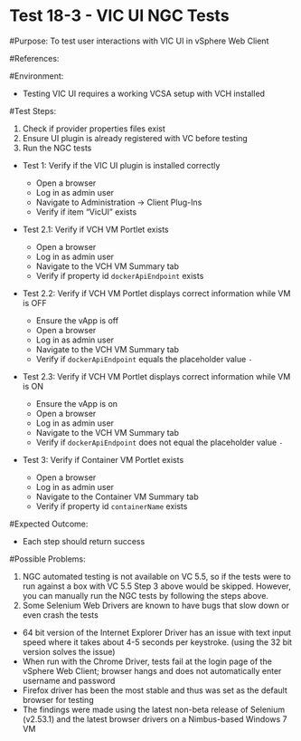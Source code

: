 Test 18-3 - VIC UI NGC Tests
======

#Purpose:
To test user interactions with VIC UI in vSphere Web Client

#References:

#Environment:
* Testing VIC UI requires a working VCSA setup with VCH installed

#Test Steps:
1. Check if provider properties files exist
2. Ensure UI plugin is already registered with VC before testing
3. Run the NGC tests
  - Test 1: Verify if the VIC UI plugin is installed correctly
    - Open a browser
    - Log in as admin user
    - Navigate to Administration -> Client Plug-Ins
    - Verify if item “VicUI” exists

  - Test 2.1: Verify if VCH VM Portlet exists
    - Open a browser
    - Log in as admin user
    - Navigate to the VCH VM Summary tab
    - Verify if property id `dockerApiEndpoint` exists

  - Test 2.2: Verify if VCH VM Portlet displays correct information while VM is OFF
    - Ensure the vApp is off
    - Open a browser
    - Log in as admin user
    - Navigate to the VCH VM Summary tab
    - Verify if `dockerApiEndpoint` equals the placeholder value `-`

  - Test 2.3: Verify if VCH VM Portlet displays correct information while VM is ON
    - Ensure the vApp is on
    - Open a browser
    - Log in as admin user
    - Navigate to the VCH VM Summary tab
    - Verify if `dockerApiEndpoint` does not equal the placeholder value `-`

  - Test 3: Verify if Container VM Portlet exists
    - Open a browser
    - Log in as admin user
    - Navigate to the Container VM Summary tab
    - Verify if property id `containerName` exists

#Expected Outcome:
* Each step should return success

#Possible Problems:
1. NGC automated testing is not available on VC 5.5, so if the tests were to run against a box with VC 5.5 Step 3 above would be skipped. However, you can manually run the NGC tests by following the steps above.
2. Some Selenium Web Drivers are known to have bugs that slow down or even crash the tests
  - 64 bit version of the Internet Explorer Driver has an issue with text input speed where it takes about 4-5 seconds per keystroke. (using the 32 bit version solves the issue)
  - When run with the Chrome Driver, tests fail at the login page of the vSphere Web Client; browser hangs and does not automatically enter username and password
  - Firefox driver has been the most stable and thus was set as the default browser for testing
  - The findings were made using the latest non-beta release of Selenium (v2.53.1) and the latest browser drivers on a Nimbus-based Windows 7 VM
